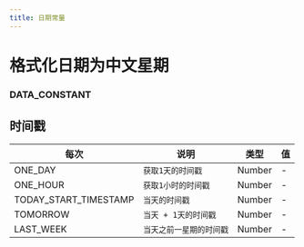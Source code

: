 ```yaml
---
title: 日期常量
---
```


# 格式化日期为中文星期

### DATA_CONSTANT


## 时间戳

| 每次 | 说明 | 类型 | 值 |
| --- | --- | --- | --- |
| ONE_DAY | `获取1天的时间戳` | Number | - |
| ONE_HOUR | `获取1小时的时间戳` | Number | - |
| TODAY_START_TIMESTAMP | `当天的时间戳` | Number | - |
| TOMORROW | `当天 + 1天的时间戳` | Number | - |
| LAST_WEEK | `当天之前一星期的时间戳` | Number | - |

    
